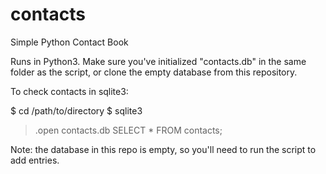 # contacts
Simple Python Contact Book

Runs in Python3. Make sure you've initialized "contacts.db" in the same folder as the script, or clone the empty database from this repository.

To check contacts in sqlite3:

$ cd /path/to/directory
$ sqlite3 
> .open contacts.db
> SELECT * FROM contacts;

Note: the database in this repo is empty, so you'll need to run the script to add entries.
